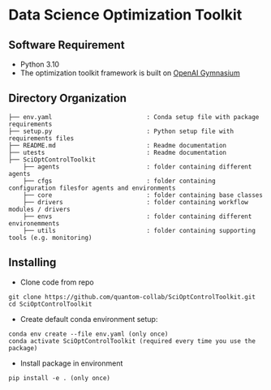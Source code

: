 # Data Science Optimization Toolkit

## Software Requirement

- Python 3.10
- The optimization toolkit framework is built on [OpenAI Gymnasium](https://github.com/Farama-Foundation/Gymnasium)


## Directory Organization
```
├── env.yaml                          : Conda setup file with package requirements
├── setup.py                          : Python setup file with requirements files
├── README.md                         : Readme documentation
├── utests                            : Readme documentation
├── SciOptControlToolkit
    ├── agents                        : folder containing different agents
    ├── cfgs                          : folder containing configuration filesfor agents and environments
    ├── core                          : folder containing base classes
    ├── drivers                       : folder containing workflow modules / drivers
    ├── envs                          : folder containing different environemments 
    ├── utils                         : folder containing supporting tools (e.g. monitoring)
```

## Installing

- Clone code from repo
```
git clone https://github.com/quantom-collab/SciOptControlToolkit.git
cd SciOptControlToolkit
```

* Create default conda environment setup:
```
conda env create --file env.yaml (only once)
conda activate SciOptControlToolkit (required every time you use the package)
```

- Install package in environment
```
pip install -e . (only once)
```
